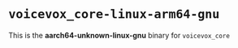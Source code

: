 # `voicevox_core-linux-arm64-gnu`

This is the **aarch64-unknown-linux-gnu** binary for `voicevox_core`
